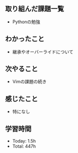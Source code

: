 ## 取り組んだ課題一覧
- Pythonの勉強
## わかったこと
- 継承やオーバーライドについて
## 次やること
- Vimの課題の続き
## 感じたこと
- 特になし
## 学習時間
- Today: 1.5h
- Total: 447h

